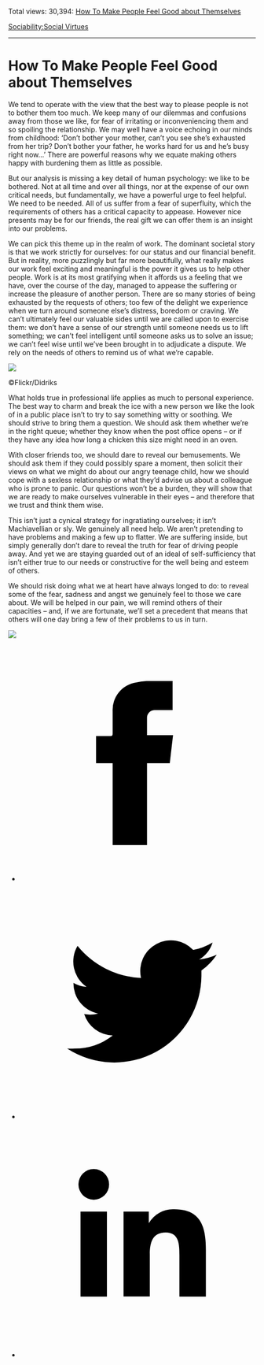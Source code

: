 Total views: 30,394: [How To Make People Feel Good about Themselves](https://www.theschooloflife.com/thebookoflife/how-to-make-people-feel-good-about-themselves/)

[Sociability:](https://www.theschooloflife.com/thebookoflife/category/sociability/)[Social Virtues](https://www.theschooloflife.com/thebookoflife/category/sociability/social-virtues/)

* * *

# How To Make People Feel Good about Themselves
<style>
						.alignnone {
  display: block;
  margin-left: auto;
  margin-right: auto;
  align: center:
}

.addtoany_share_save_container {
display:none;
}

.wp-block-image {
		display: block;
  margin-left: auto;
  margin-right: auto;
  width: 50%;
}

.aligncenter {
display: block;
  margin-left: auto;
  margin-right: auto;
  align: center:
}

@media only screen and (max-width: 500px) {
  .wp-block-image {
		display: block;
  margin-left: auto;
  margin-right: auto;
  width: 100%;
} }

h1 {max-width: 600px !important;
}
.s18-single-post .content-area .site-main article .post-cat-header-display + .old-wrapper p {
    font-size: 1.200em
}
						</style>

We tend to operate with the view that the best way to please people is not to bother them too much. We keep many of our dilemmas and confusions away from those we like, for fear of irritating or inconveniencing them and so spoiling the relationship. We may well have a voice echoing in our minds from childhood: ‘Don’t bother your mother, can’t you see she’s exhausted from her trip? Don’t bother your father, he works hard for us and he’s busy right now…’ There are powerful reasons why we equate making others happy with burdening them as little as possible.

But our analysis is missing a key detail of human psychology: we like to be bothered. Not at all time and over all things, nor at the expense of our own critical needs, but fundamentally, we have a powerful urge to feel helpful. We need to be needed. All of us suffer from a fear of superfluity, which the requirements of others has a critical capacity to appease. However nice presents may be for our friends, the real gift we can offer them is an insight into our problems.

We can pick this theme up in the realm of work. The dominant societal story is that we work strictly for ourselves: for our status and our financial benefit. But in reality, more puzzlingly but far more beautifully, what really makes our work feel exciting and meaningful is the power it gives us to help other people. Work is at its most gratifying when it affords us a feeling that we have, over the course of the day, managed to appease the suffering or increase the pleasure of another person. There are so many stories of being exhausted by the requests of others; too few of the delight we experience when we turn around someone else’s distress, boredom or craving. We can’t ultimately feel our valuable sides until we are called upon to exercise them: we don’t have a sense of our strength until someone needs us to lift something; we can’t feel intelligent until someone asks us to solve an issue; we can’t feel wise until we’ve been brought in to adjudicate a dispute. We rely on the needs of others to remind us of what we’re capable.

 ![](https://www.theschooloflife.com/thebookoflife/wp-content/uploads/2018/10/9546216061_5e249302d9_z.jpg)

©Flickr/Didriks

What holds true in professional life applies as much to personal experience. The best way to charm and break the ice with a new person we like the look of in a public place isn’t to try to say something witty or soothing. We should strive to bring them a question. We should ask them whether we’re in the right queue; whether they know when the post office opens – or if they have any idea how long a chicken this size might need in an oven.

With closer friends too, we should dare to reveal our bemusements. We should ask them if they could possibly spare a moment, then solicit their views on what we might do about our angry teenage child, how we should cope with a sexless relationship or what they’d advise us about a colleague who is prone to panic. Our questions won’t be a burden, they will show that we are ready to make ourselves vulnerable in their eyes – and therefore that we trust and think them wise.

This isn’t just a cynical strategy for ingratiating ourselves; it isn’t Machiavellian or sly. We genuinely all need help. We aren’t pretending to have problems and making a few up to flatter. We are suffering inside, but simply generally don’t dare to reveal the truth for fear of driving people away. And yet we are staying guarded out of an ideal of self-sufficiency that isn’t either true to our needs or constructive for the well being and esteem of others.

We should risk doing what we at heart have always longed to do: to reveal some of the fear, sadness and angst we genuinely feel to those we care about. We will be helped in our pain, we will remind others of their capacities – and, if we are fortunate, we’ll set a precedent that means that others will one day bring a few of their problems to us in turn.

[![](https://img.youtube.com/vi/p8pzhYC7prA/0.jpg)](https://www.youtube.com/embed/p8pzhYC7prA '')
<style>
    .iframe-class { display: block !important; }
</style>

- [<svg xmlns="http://www.w3.org/2000/svg" viewbox="0 0 26 26"><title>Facebook</title>
                    <g>
                        <path d="M8.38,10H9.92c.2,0,.29,0,.29-.28,0-.82,0-1.64,0-2.46a3.05,3.05,0,0,1,2.57-3.15A7.22,7.22,0,0,1,14,3.95c.86,0,1.71,0,2.57,0h.25v3.2h-2A.85.85,0,0,0,14,8c0,.62,0,1.24,0,1.91h2.87L16.51,13H14v9H10.21V13H8.38Z"></path>
                    </g>
                </svg>](http://www.facebook.com/sharer/sharer.php?u=https://www.theschooloflife.com/thebookoflife/how-to-make-people-feel-good-about-themselves/)
- [<svg xmlns="http://www.w3.org/2000/svg" viewbox="0 0 26 26"><title>Twitter</title>
                    <path d="M21.69,7.9a6.75,6.75,0,0,1-1.94.53,3.39,3.39,0,0,0,1.48-1.87,6.76,6.76,0,0,1-2.14.82,3.38,3.38,0,0,0-5.75,3.08,9.59,9.59,0,0,1-7-3.53,3.38,3.38,0,0,0,1,4.51A3.36,3.36,0,0,1,5.89,11v0A3.38,3.38,0,0,0,8.6,14.37a3.39,3.39,0,0,1-1.53.06,3.38,3.38,0,0,0,3.15,2.35A6.78,6.78,0,0,1,6,18.22a6.87,6.87,0,0,1-.81,0A9.6,9.6,0,0,0,20,10.08q0-.22,0-.44A6.86,6.86,0,0,0,21.69,7.9Z"></path>
                </svg>](http://twitter.com/share?url=https://www.theschooloflife.com/thebookoflife/how-to-make-people-feel-good-about-themselves/&text=&via=theschooloflife)
- [<svg xmlns="http://www.w3.org/2000/svg" viewbox="0 0 26 26"><title>LinkedIn</title>
<path class="cls-2" d="M6.67,10H9.58v9.36H6.67ZM8.13,5.32A1.69,1.69,0,1,1,6.44,7,1.69,1.69,0,0,1,8.13,5.32"></path><path class="cls-2" d="M11.41,10H14.2v1.28h0A3.06,3.06,0,0,1,17,9.75c2.95,0,3.49,1.94,3.49,4.46v5.14H17.57V14.79c0-1.09,0-2.48-1.51-2.48s-1.75,1.18-1.75,2.4v4.63H11.41Z"></path></svg>](https://www.linkedin.com/shareArticle?mini=true&url=https://www.theschooloflife.com/thebookoflife/how-to-make-people-feel-good-about-themselves/)
